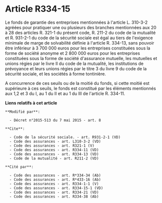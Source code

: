 # Article R334-15

Le fonds de garantie des entreprises mentionnées à l'article L. 310-3-2 agréées pour pratiquer une ou plusieurs des branches
mentionnées aux 20 à 28 des articles R. 321-1 du présent code, R. 211-2 du code de la mutualité et R. 931-2-1 du code de la
sécurité sociale est égal au tiers de l'exigence minimale de marge de solvabilité définie à l'article R. 334-13, sans pouvoir
être inférieur à 3 700 000 euros pour les entreprises constituées sous la forme de société anonyme et 2 800 000 euros pour
les entreprises constituées sous la forme de société d'assurance mutuelle, les mutuelles et unions régies par le livre II du
code de la mutualité, les institutions de prévoyance et leurs unions régies par le titre 3 du livre 9 du code de la sécurité
sociale, et les sociétés à forme tontinière. 

A concurrence de ces seuils ou de la moitié du fonds, si cette moitié est supérieure à ces seuils, le fonds est constitué par
les éléments mentionnés aux 1,2 et 3 du I, au 1 du II et au 1 du III de l'article R. 334-11.

**Liens relatifs à cet article**

	**Modifié par**:

	  - Décret n°2015-513 du 7 mai 2015 - art. 8

	**Cite**:

	  - Code de la sécurité sociale. - art. R931-2-1 (VD)
	  - Code des assurances - art. L310-3-2 (VD)
	  - Code des assurances - art. R321-1 (V)
	  - Code des assurances - art. R334-11 (VD)
	  - Code des assurances - art. R334-13 (VD)
	  - Code de la mutualité - art. R211-2 (VD)

	**Cité par**:

	  - Code des assurances - art. R*334-34 (Ab)
	  - Code des assurances - art. R*433-16 (Ab)
	  - Code des assurances - art. R334-1-1 (V)
	  - Code des assurances - art. R334-15-1 (VD)
	  - Code des assurances - art. R334-21 (VD)
	  - Code des assurances - art. R334-38 (Ab)
